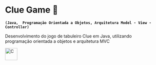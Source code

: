 # Clue Game 🎲

**`(Java,  Programação Orientada a Objetos, Arquitetura Model - View - Controller)`**

Desenvolvimento do jogo de tabuleiro Clue em Java, utilizando programação orientada a objetos e arquitetura MVC

<img align="left" alt="C" width="40px" style="padding-right:10px;"  src="https://m.media-amazon.com/images/I/91LmzJhfuZL._AC_SL1500_.jpg" />
